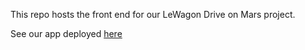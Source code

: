 This repo hosts the front end for our LeWagon Drive on Mars project.

See our app deployed [here](https://drive-on-mars.streamlit.app/)
